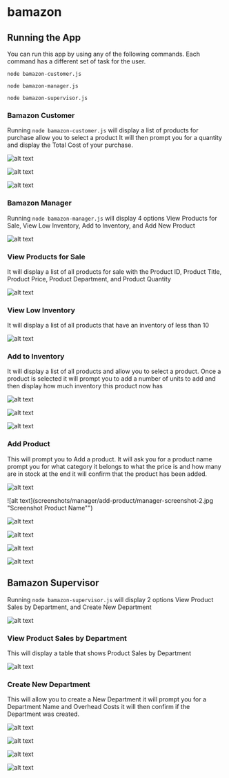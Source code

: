 # bamazon

## Running the App

You can run this app by using any of the following commands. Each command has a different set of task for the user.

```
node bamazon-customer.js
```

```
node bamazon-manager.js
```

```
node bamazon-supervisor.js
```

### Bamazon Customer

Running `node bamazon-customer.js` will display a list of products for purchase allow you to select a product It will then prompt you for a quantity and display the Total Cost of your purchase.

![alt text](screenshots/customer/customer-screenshot-1.jpg "Screenshot Products for Purchase")

![alt text](screenshots/customer/customer-screenshot-2.jpg "Screenshot Quantity")

![alt text](screenshots/customer/customer-screenshot-3.jpg "Screenshot Total Cost of Purchase")

### Bamazon Manager

Running `node bamazon-manager.js` will display 4 options View Products for Sale, View Low Inventory, Add to Inventory, and Add New Product

![alt text](screenshots/manager/manager-screenshot-task.jpg "Screenshot Manager Task")

### View Products for Sale

It will display a list of all products for sale with the Product ID, Product Title, Product Price, Product Department, and Product Quantity

![alt text](screenshots/manager/for-sale/manager-screenshot-1.jpg "Screenshot Products for Sale")

### View Low Inventory

It will display a list of all products that have an inventory of less than 10

![alt text](screenshots/manager/low-inventory/manager-screenshot-1.jpg "Screenshot Products Low Inventory")

### Add to Inventory

It will display a list of all products and allow you to select a product. Once a product is selected it will prompt you to add a number of units to add and then display how much inventory this product now has

![alt text](screenshots/manager/add-inventory/manager-screenshot-1.jpg "Screenshot Select Product")

![alt text](screenshots/manager/add-inventory/manager-screenshot-2.jpg "Screenshot Units to add")

![alt text](screenshots/manager/add-inventory/manager-screenshot-3.jpg "Screenshot Total Inventory")

### Add Product

This will prompt you to Add a product. It will ask you for a product name prompt you for what category it belongs to what the price is and how many are in stock at the end it will confirm that the product has been added.

![alt text](screenshots/manager/add-product/manager-screenshot-1.jpg "Screenshot Product Name")

![alt text](screenshots/manager/add-product/manager-screenshot-2.jpg "Screenshot Product Name"")

![alt text](screenshots/manager/add-product/manager-screenshot-3.jpg "Screenshot Product Category")

![alt text](screenshots/manager/add-product/manager-screenshot-4.jpg "Screenshot Product Price")

![alt text](screenshots/manager/add-product/manager-screenshot-5.jpg "Screenshot Product Stock")

![alt text](screenshots/manager/add-product/manager-screenshot-6.jpg "Screenshot Product Added")

## Bamazon Supervisor

Running `node bamazon-supervisor.js` will display 2 options View Product Sales by Department, and Create New Department

![alt text](screenshots/supervisor/supervisor-screenshot-task.jpg "Screenshot Supervisor Task")

### View Product Sales by Department

This will display a table that shows Product Sales by Department

![alt text](screenshots/supervisor/sales-department/supervisor-screenshot-1.jpg "Screenshot Sales by Department")


### Create New Department

This will allow you to create a New Department it will prompt you for a Department Name and Overhead Costs it will then confirm if the Department was created.

![alt text](screenshots/supervisor/create-department/supervisor-screenshot-1.jpg "Screenshot Sales by Department")

![alt text](screenshots/supervisor/create-department/supervisor-screenshot-2.jpg "Screenshot Sales by Department")

![alt text](screenshots/supervisor/create-department/supervisor-screenshot-3.jpg "Screenshot Sales by Department")

![alt text](screenshots/supervisor/create-department/supervisor-screenshot-4.jpg "Screenshot Sales by Department")